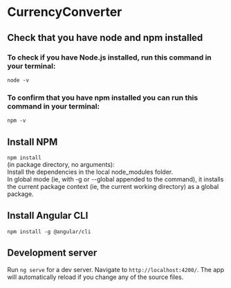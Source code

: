 # CurrencyConverter

## Check that you have node and npm installed</br>

### To check if you have Node.js installed, run this command in your terminal:</br>
    
   `node -v`</br>
   
### To confirm that you have npm installed you can run this command in your terminal:</br>
    
   `npm -v`</br>
    
## Install NPM</br>
  
  `npm install` </br>
  (in package directory, no arguments):</br>
  Install the dependencies in the local node_modules folder.</br>
  In global mode (ie, with -g or --global appended to the command), it installs the current package context (ie, the current working         directory) as a global package.</br>

## Install Angular CLI</br>
    
   `npm install -g @angular/cli`</br>
   
## Development server</br>

Run `ng serve` for a dev server. Navigate to `http://localhost:4200/`. The app will automatically reload if you change any of the source files.

